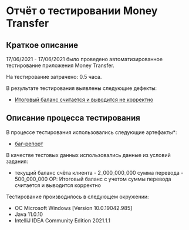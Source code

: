 # Отчёт о тестировании Money Transfer

## Краткое описание

17/06/2021 - 17/06/2021 было проведено автоматизированное тестирование приложения Money Transfer.

На тестирование затрачено: 0.5 часа.

В результате тестирования выявлены следующие дефекты:
* [Итоговый баланс считается и выводится не корректно](https://github.com/kotebone/MoneyTransfer/issues/1
)
## Описание процесса тестирования

В процессе тестирования использовались следующие артефакты*:
* [баг-репорт](https://github.com/kotebone/MoneyTransfer/issues/1)

В качестве тестовых данных использовались данные из условий задания:
* текущий баланс счёта клиента - 2_000_000_000
  сумма перевода - 500_000_000
  ОР: Итоговый баланс с учетом суммы перевода считается и выводится корректно

Тестирование производилось в следующем окружении:
* ОС Microsoft Windows [Version 10.0.19042.985]
* Java 11.0.10
* IntelliJ IDEA Community Edition 2021.1.1
